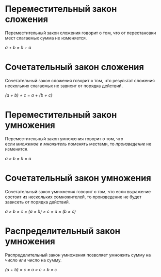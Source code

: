 # Переместительный закон сложения

Переместительный закон сложения говорит о том, что от перестановки мест слагаемых сумма не изменяется.

_a + b = b + a_
# Сочетательный закон сложения

Сочетательный закон сложения говорит о том, что результат сложения нескольких слагаемых не зависит от порядка действий.

_(a + b) + c = a + (b + c)_
# Переместительный закон умножения

Переместительный закон умножения говорит о том, что если _множимое_ и _множитель_ поменять местами, то _произведение_ не изменится.

_a × b = b × a_
# Сочетательный закон умножения

Сочетательный закон умножения говорит о том, что если выражение состоит из нескольких сомножителей, то произведение не будет зависеть от порядка действий.

_a × b × с = (a × b) × с = a × (b × с)_
# Распределительный закон умножения

Распределительный закон умножения позволяет умножить сумму на число или число на сумму.

_(a + b) × c = a × c + b × c_